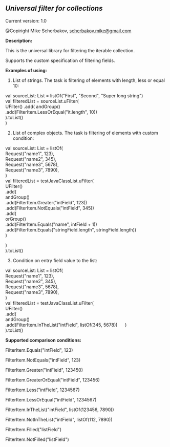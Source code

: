 **_Universal filter for collections_**
----------------------

Current version: 1.0

@Copiright Mike Scherbakov, scherbakov.mike@gmail.com


**Description:**

This is the universal library for filtering the iterable collection.

Supports the custom specification of filtering fields.

**Examples of using:**

1. List of strings. The task is filtering of elements with length, less or equal 10:

val sourceList: List<String> = listOf("First", "Second", "Super long string")  
val filteredList = sourceList.uFilter(  
UFilter()
.add(
andGroup()  
.add(FilterItem.LessOrEqual("it.length", 10))  
).toList()  
)

2. List of complex objects. The task is filtering of elements with custom condition:

val sourceList: List<OpenRequest> = listOf(  
Request("name1", 123),  
Request("name2", 345),  
Request("name3", 5678),  
Request("name3", 7890),  
)  
val filteredList = testJavaClassList.uFilter(  
UFilter()  
.add(  
andGroup()  
.add(FilterItem.Greater("intField", 123))  
.add(FilterItem.NotEquals("intField", 345))  
.add(  
orGroup()  
.add(FilterItem.Equals("name", intField + 1))  
.add(FilterItem.Equals("stringField.length", stringField.length))  
)

)  
).toList()

3. Condition on entry field value to the list:

val sourceList: List<OpenRequest> = listOf(  
Request("name1", 123),  
Request("name2", 345),  
Request("name3", 5678),  
Request("name3", 7890),  
)  
val filteredList = testJavaClassList.uFilter(  
UFilter()  
.add(  
andGroup()  
.add(FilterItem.InTheList("intField", listOf(345, 5678))      )  
).toList()

**Supported comparison conditions:**

FilterItem.Equals("intField", 123)

FilterItem.NotEquals("intField", 123)

FilterItem.Greater("intField", 123450)

FilterItem.GreaterOrEqual("intField", 123456)

FilterItem.Less("intField", 1234567)

FilterItem.LessOrEqual("intField", 1234567)

FilterItem.InTheList("intField", listOf(123456, 7890))

FilterItem.NotInTheList("intField", listOf(112, 7890))

FilterItem.Filled("listField")

FilterItem.NotFilled("listField")


